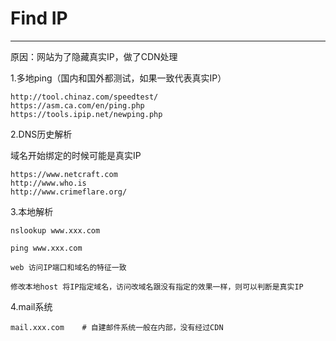 # Find IP

---

原因：网站为了隐藏真实IP，做了CDN处理



1.多地ping（国内和国外都测试，如果一致代表真实IP）

```
http://tool.chinaz.com/speedtest/
https://asm.ca.com/en/ping.php
https://tools.ipip.net/newping.php  
```



2.DNS历史解析

域名开始绑定的时候可能是真实IP

```
https://www.netcraft.com 
http://www.who.is
http://www.crimeflare.org/
```



3.本地解析

```
nslookup www.xxx.com

ping www.xxx.com

web 访问IP端口和域名的特征一致

修改本地host 将IP指定域名，访问改域名跟没有指定的效果一样，则可以判断是真实IP
```



4.mail系统

```
mail.xxx.com    # 自建邮件系统一般在内部，没有经过CDN
```



